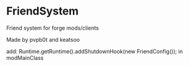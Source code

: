 # FriendSystem
Friend system for forge mods/clients


Made by pvpb0t and keatsoo


add: 		Runtime.getRuntime().addShutdownHook(new FriendConfig());
 in modMainClass
